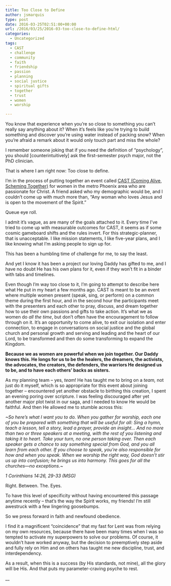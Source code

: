 ```yaml
---
title: Too Close to Define
author: jsmarquis
type: post
date: 2016-03-25T02:51:00+00:00
url: /2016/03/25/2016-03-too-close-to-define-html/
categories:
  - Uncategorized
tags:
  - CAST
  - challenge
  - community
  - faith
  - friendship
  - passion
  - planning
  - social justice
  - spiritual gifts
  - together
  - trust
  - women
  - worship

---
```

You know that experience when you&#8217;re so close to something you can&#8217;t really say anything about it? When it&#8217;s feels like you&#8217;re trying to build something and discover you&#8217;re using water instead of packing snow? When you&#8217;re afraid a remark about it would only touch part and miss the whole?

I remember someone joking that if you need the definition of &#8220;psychology&#8221;, you should [counterintuitively] ask the first-semester psych major, not the PhD clinician.

That is where I am right now: Too close to define.

I&#8217;m in the process of putting together an event called <a href="https://www.facebook.com/events/1040078982717372/" target="_blank">CAST (Coming Alive, Scheming Together)</a> for women in the metro Phoenix area who are passionate for Christ. A friend asked who my demographic would be, and I couldn&#8217;t come up with much more than, &#8220;Any woman who loves Jesus and is open to the movement of the Spirit.&#8221;

Queue eye roll.

I admit it&#8217;s vague, as are many of the goals attached to it. Every time I&#8217;ve tried to come up with measurable outcomes for CAST, it seems as if some cosmic gameboard shifts and the rules invert. For this strategic-planner, that is unacceptable. I like mission statements, I like five-year plans, and I like knowing what I&#8217;m asking people to sign up for.

This has been a humbling time of challenge for me, to say the least.

And yet I know it has been a project our loving Daddy has gifted to me, and I have no doubt He has his own plans for it, even if they won&#8217;t fit in a binder with tabs and timelines.

Even though I&#8217;m way too close to it, I&#8217;m going to attempt to describe here what He put in my heart a few months ago. CAST is meant to be an event where multiple women present (speak, sing, or perform) on a common theme during the first hour, and in the second hour the participants meet with the presenters and each other to pray, discuss, and dream together how to use their own passions and gifts to take action. It&#8217;s what we as women do _all the time_, but don&#8217;t often have the encouragement to follow through on it. It&#8217;s an opportunity to come alive, to exit our isolation and enter connection, to engage in conversations on social justice and the global church and personal growth and serving and leading and the heart of our Lord, to be transformed and then do some transforming to expand the Kingdom.

**Because we as women are powerful when we join together. Our Daddy knows this. He longs for us to be the healers, the dreamers, the activists, the advocates, the creators, the defenders, the warriors He designed us to be, and to have each others&#8217; backs as sisters.**

As my planning team &#8211; yes, _team_! He has taught me to bring on a _team,_ not just do it myself, which is so appropriate for this event about joining together &#8211; encountered yet another obstacle to birthing this creation, I spent an evening poring over scripture. I was feeling discouraged after yet another major plot twist in our saga, and I needed to know He would be faithful. And then He allowed me to stumble across this:

_~So here’s what I want you to do. When you gather for worship, each one of you be prepared with something that will be useful for all: Sing a hymn, teach a lesson, tell a story, lead a prayer, provide an insight&#8230; And no more than two or three speakers at a meeting, with the rest of you listening and taking it to heart. Take your turn, no one person taking over. Then each speaker gets a chance to say something special from God, and you all learn from each other. If you choose to speak, you’re also responsible for how and when you speak. When we worship the right way, God doesn’t stir us up into confusion; he brings us into harmony. This goes for all the churches—no exceptions.~_
  
_1 Corinthians 14:26, 29-33 (MSG)_

Right. Between. The. Eyes.

To have this level of specificity without having encountered this passage anytime recently &#8211; that&#8217;s the way the Spirit works, my friends! I&#8217;m still awestruck with a few lingering goosebumps.

So we press forward in faith and newfound obedience.

I find it a magnificent &#8220;coincidence&#8221; that my fast for Lent was from relying on my own resources, because there have been many times when I was so tempted to activate my superpowers to solve our problems. Of course, it wouldn&#8217;t have worked anyway, but the decision to preemptively step aside and fully rely on Him and on others has taught me new discipline, trust, and interdependency.

As a result, when this is a success (by His standards, not mine), all the glory will be His. And that puts my parameter-craving psyche to rest.
  
 __